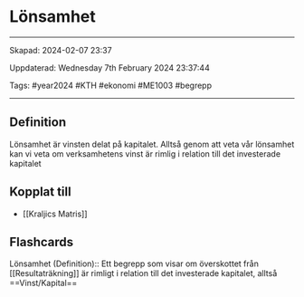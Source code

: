 # Lönsamhet

---

Skapad: 2024-02-07 23:37

Uppdaterad: Wednesday 7th February 2024 23:37:44

Tags: #year2024 #KTH #ekonomi #ME1003 #begrepp

---

## Definition

Lönsamhet är vinsten delat på kapitalet. Alltså genom att veta vår lönsamhet kan vi veta om verksamhetens vinst är rimlig i relation till det investerade kapitalet

## Kopplat till

- [[Kraljics Matris]]

## Flashcards

Lönsamhet (Definition):: Ett begrepp som visar om överskottet från [[Resultaträkning]] är rimligt i relation till det investerade kapitalet, alltså ==Vinst/Kapital==
<!--SR:!2024-02-09,1,232!2024-02-07,4,274-->

